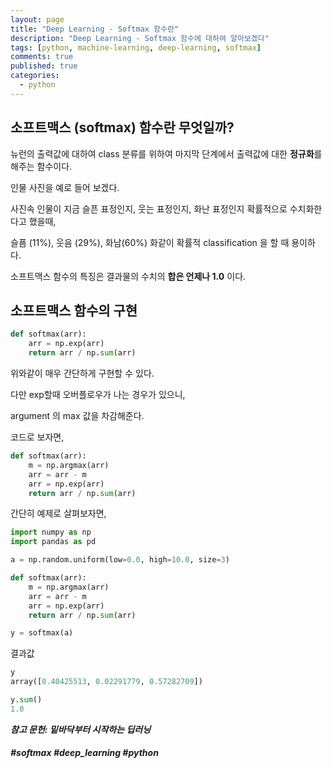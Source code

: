 ```yaml
---
layout: page
title: "Deep Learning - Softmax 함수란"
description: "Deep Learning - Softmax 함수에 대하여 알아보겠다"
tags: [python, machine-learning, deep-learning, softmax]
comments: true
published: true
categories:
  - python
---
```


## 소프트맥스 (softmax) 함수란 무엇일까?



뉴런의 출력값에 대하여 class 분류를 위하여 마지막 단계에서 출력값에 대한 **정규화**를 해주는 함수이다.

인물 사진을 예로 들어 보겠다.

사진속 인물이 지금 슬픈 표정인지, 웃는 표정인지, 화난 표정인지 확률적으로 수치화한다고 했을때,

슬픔 (11%), 웃음 (29%), 화남(60%) 화같이 확률적 classification 을 할 때 용이하다.

소프트맥스 함수의 특징은 결과물의 수치의 **합은 언제나 1.0** 이다.



## 소프트맥스 함수의 구현



```python
def softmax(arr):
    arr = np.exp(arr)
    return arr / np.sum(arr)
```



위와같이 매우 간단하게 구현할 수 있다.

다만 exp할때 오버플로우가 나는 경우가 있으니,

argument 의 max 값을 차감해준다.



코드로 보자면,

```python
def softmax(arr):
    m = np.argmax(arr)
    arr = arr - m
    arr = np.exp(arr)
    return arr / np.sum(arr)
```



간단히 예제로 살펴보자면,

```python
import numpy as np
import pandas as pd

a = np.random.uniform(low=0.0, high=10.0, size=3)

def softmax(arr):
    m = np.argmax(arr)
    arr = arr - m
    arr = np.exp(arr)
    return arr / np.sum(arr)

y = softmax(a)
```



결과값

```python
y
array([0.40425513, 0.02291779, 0.57282709])

y.sum()
1.0
```



***참고 문헌: 밑바닥부터 시작하는 딥러닝***

##### #softmax #deep_learning #python









